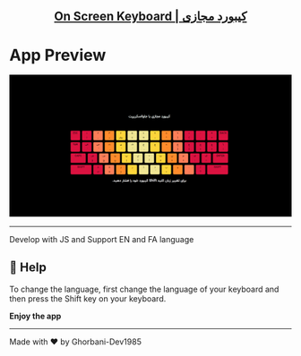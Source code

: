 <p align="center">
  <a href="#">
    <h2 align="center">On Screen Keyboard |  کیبورد مجازی</h2>
  </a>
</p>

# App Preview

![Anurag Hazra Site Preview](./Assets/Images/Screenshot.png)

---

Develop with JS and Support EN and FA language

## :rocket: Help

To change the language, first change the language of your keyboard and then press the Shift key on your keyboard.

<strong>Enjoy the app</strong>

---

Made with :heart: by Ghorbani-Dev1985
